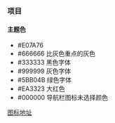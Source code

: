 ### 项目

#### 主题色
- #E07A76
- #666666  比灰色重点的灰色
- #333333  黑色字体
- #999999  灰色字体
- #5BB04B  绿色字体
- #EA3323  大红色
- #000000  导航栏图标未选择颜色

[图标地址](./static/icon/demo_index.html)

